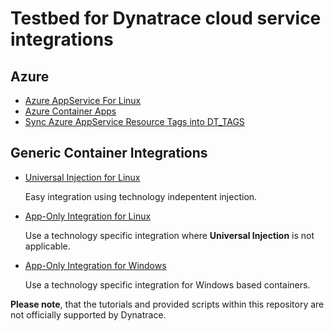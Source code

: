 # Testbed for Dynatrace cloud service integrations

## Azure
* [Azure AppService For Linux](azure-app-service-linux/README.md)
* [Azure Container Apps](azure-container-apps.md)
* [Sync Azure AppService Resource Tags into DT_TAGS](https://github.com/dtPaTh/cloud-service-integrations/blob/main/apply-tags-for-appservices-as-envvar.ps1)

## Generic Container Integrations
* [Universal Injection for Linux](container-integration/universal-injection.md)

    Easy integration using technology indepentent injection. 
    
* [App-Only Integration for Linux](container-integration/application-only.md)

    Use a technology specific integration where **Universal Injection** is not applicable.

* [App-Only Integration for Windows](container-integration/application-only-windows.md)

    Use a technology specific integration for Windows based containers.


**Please note**, that the tutorials and provided scripts within this repository are not officially supported by Dynatrace. 
